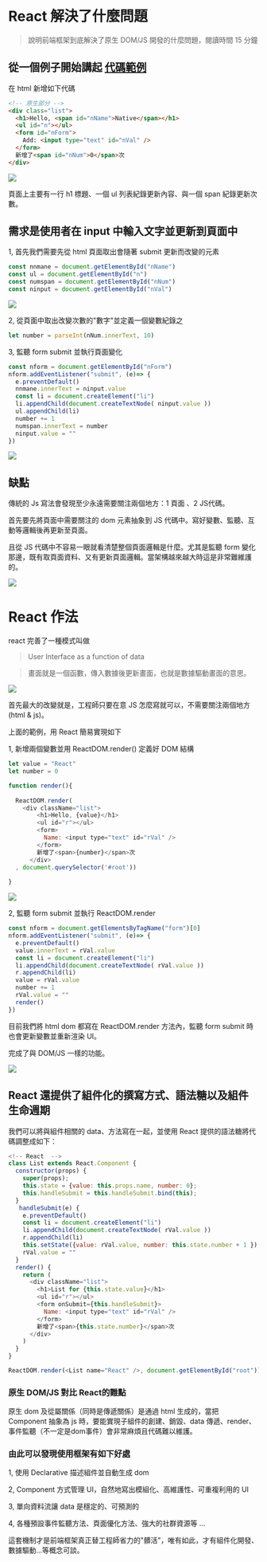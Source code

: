 # React 解決了什麼問題

> 說明前端框架到底解決了原生 DOM/JS 開發的什麼問題，閱讀時間 15 分鐘

## 從一個例子開始講起 [代碼範例](https://codepen.io/JohnKeng/pen/YzraJKz)

在 html 新增如下代碼
```html
<!-- 原生部分 -->
<div class="list">
  <h1>Hello, <span id="nName">Native</span></h1>
  <ul id="n"></ul>
  <form id="nForm">
    Add: <input type="text" id="nVal" />
  </form>
  新增了<span id="nNum">0</span>次
</div>
```
![](./md-img/1.png)

頁面上主要有一行 h1 標題、一個 ul 列表紀錄更新內容、與一個 span 紀錄更新次數。

## 需求是使用者在 input 中輸入文字並更新到頁面中

1, 首先我們需要先從 html 頁面取出會隨著 submit 更新而改變的元素
```js
const nnmane = document.getElementById("nName")
const ul = document.getElementById("n")
const numspan = document.getElementById("nNum")
const ninput = document.getElementById("nVal")
```
![](./md-img/2.png)

2, 從頁面中取出改變次數的"數字"並定義一個變數紀錄之
```js
let number = parseInt(nNum.innerText, 10)
```

3, 監聽 form submit 並執行頁面變化

```js
const nform = document.getElementById("nForm")
nform.addEventListener("submit", (e)=> {
  e.preventDefault()
  nnmane.innerText = ninput.value
  const li = document.createElement("li")
  li.appendChild(document.createTextNode( ninput.value ))
  ul.appendChild(li)
  number += 1
  numspan.innerText = number
  ninput.value = ""
})
```
![](./md-img/3.png)


## 缺點

傳統的 Js 寫法會發現至少永遠需要關注兩個地方：1 頁面 、2 JS代碼。

首先要先將頁面中需要關注的 dom 元素抽象到 JS 代碼中。寫好變數、監聽、互動等邏輯後再更新至頁面。

且從 JS 代碼中不容易一眼就看清楚整個頁面邏輯是什麼。尤其是監聽 form 變化那邊，既有取頁面資料、又有更新頁面邏輯。當架構越來越大時這是非常難維護的。

![](./md-img/4.png)

# React 作法

react 完善了一種模式叫做
> User Interface as a function of data

> 畫面就是一個函數，傳入數據後更新畫面，也就是數據驅動畫面的意思。

![](./md-img/5.png)

首先最大的改變就是，工程師只要在意 JS 怎麼寫就可以，不需要關注兩個地方(html & js)。


上面的範例，用 React 簡易實現如下

1, 新增兩個變數並用 ReactDOM.render() 定義好 DOM 結構

```js
let value = "React" 
let number = 0

function render(){
   
  ReactDOM.render(
    <div className="list">
        <h1>Hello, {value}</h1>
        <ul id="r"></ul>
        <form>
          Name: <input type="text" id="rVal" />
        </form>
        新增了<span>{number}</span>次
      </div>
  , document.querySelector('#root'))
  
}
```
![](./md-img/6.png)

2, 監聽 form submit 並執行 ReactDOM.render
```js
const nform = document.getElementsByTagName("form")[0]
nform.addEventListener("submit", (e)=> {
  e.preventDefault()
  value.innerText = rVal.value
  const li = document.createElement("li")
  li.appendChild(document.createTextNode( rVal.value ))
  r.appendChild(li)
  value = rVal.value
  number += 1
  rVal.value = ""
  render()
})
```
目前我們將 html dom 都寫在 ReactDOM.render 方法內，監聽 form submit 時也會更新變數並重新渲染 UI。

完成了與 DOM/JS 一樣的功能。

![](./md-img/7.png)

## React 還提供了組件化的撰寫方式、語法糖以及組件生命週期

我們可以將與組件相關的 data、方法寫在一起，並使用 React 提供的語法糖將代碼調整成如下：

```js
<!-- React  -->
class List extends React.Component {
  constructor(props) {
    super(props);
    this.state = {value: this.props.name, number: 0};
    this.handleSubmit = this.handleSubmit.bind(this);
  }
   handleSubmit(e) {
    e.preventDefault()
    const li = document.createElement("li")
    li.appendChild(document.createTextNode( rVal.value ))
    r.appendChild(li)
    this.setState({value: rVal.value, number: this.state.number + 1 })
    rVal.value = ""
  }
  render() {
    return (
      <div className="list">
        <h1>List for {this.state.value}</h1>
        <ul id="r"></ul>
        <form onSubmit={this.handleSubmit}>
          Name: <input type="text" id="rVal" />
        </form>
        新增了<span>{this.state.number}</span>次
      </div>
    )
  }
}

ReactDOM.render(<List name="React" />, document.getElementById("root"))
```

### 原生 DOM/JS 對比 React的難點

原生 dom 及從屬關係（同時是傳遞關係）是通過 html 生成的，當把 Component 抽象為 js 時，要能實現子組件的創建、銷毀、data 傳遞、render、事件監聽（不一定是dom事件）會非常麻煩且代碼難以維護。


### 由此可以發現使用框架有如下好處

1, 使用 Declarative 描述組件並自動生成 dom

2, Component 方式管理 UI，自然地寫出模組化、高維護性、可重複利用的 UI

3, 單向資料流讓 data 是穩定的、可預測的

4, 各種預設事件監聽方法、頁面優化方法、強大的社群資源等 ...

這套機制才是前端框架真正替工程師省力的"髒活"，唯有如此，才有組件化開發、數據驅動...等概念可談。
